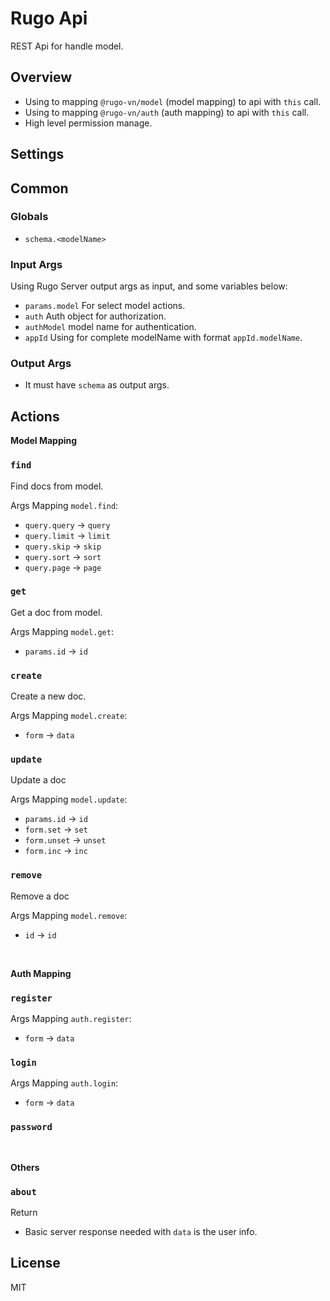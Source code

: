 # Rugo Api

REST Api for handle model.

## Overview

- Using to mapping `@rugo-vn/model` (model mapping) to api with `this` call.
- Using to mapping `@rugo-vn/auth` (auth mapping) to api with `this` call.
- High level permission manage.

## Settings

## Common

### Globals

- `schema.<modelName>`

### Input Args

Using Rugo Server output args as input, and some variables below:

- `params.model` For select model actions.
- `auth` Auth object for authorization.
- `authModel` model name for authentication.
- `appId` Using for complete modelName with format `appId.modelName`.

### Output Args

- It must have `schema` as output args.

## Actions

**Model Mapping**

### `find`

Find docs from model.

Args Mapping `model.find`:

+ `query.query` -> `query`
+ `query.limit` -> `limit`
+ `query.skip` -> `skip`
+ `query.sort` -> `sort`
+ `query.page` -> `page`

### `get`

Get a doc from model.

Args Mapping `model.get`:

+ `params.id` -> `id`

### `create`

Create a new doc.

Args Mapping `model.create`:

+ `form` -> `data`

### `update`

Update a doc

Args Mapping `model.update`:

+ `params.id` -> `id`
+ `form.set` -> `set`
+ `form.unset` -> `unset`
+ `form.inc` -> `inc`

### `remove`

Remove a doc

Args Mapping `model.remove`:

+ `id` -> `id`

<br />

**Auth Mapping**

### `register`

Args Mapping `auth.register`:

+ `form` -> `data`

### `login`

Args Mapping `auth.login`:

+ `form` -> `data`

### `password`

<br />

**Others**

### `about`

Return

- Basic server response needed with `data` is the user info.

## License

MIT